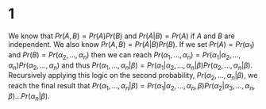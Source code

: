 # 1

We know that $Pr(A,B) = Pr(A)Pr(B)$ and $Pr(A|B) = Pr(A)$ if $A$ and $B$ are
independent. We also know $Pr(A,B) = Pr(A|B)Pr(B)$. If we set $Pr(A) =
Pr(\alpha_1)$ and $Pr(B) = Pr(\alpha_2,\ldots,\alpha_n)$ then we can reach
$Pr(\alpha_1,\ldots,\alpha_n) =
Pr(\alpha_1|\alpha_2,\ldots,\alpha_n)Pr(\alpha_2,\ldots,\alpha_n)$ and thus
$Pr(\alpha_1,\ldots,\alpha_n|\beta) =
Pr(\alpha_1|\alpha_2,\ldots,\alpha_n|\beta)Pr(\alpha_2,\ldots,\alpha_n|\beta)$.
Recursively applying this logic on the second probability,
$Pr(\alpha_2,\ldots,\alpha_n|\beta)$, we reach the final result that
$Pr(\alpha_1,\ldots,\alpha_n|\beta) = Pr(\alpha_1|\alpha_2, \ldots, \alpha_n,
\beta)Pr(\alpha_2|\alpha_3,\ldots,\alpha_n,\beta)\ldots Pr(\alpha_n|\beta)$.
